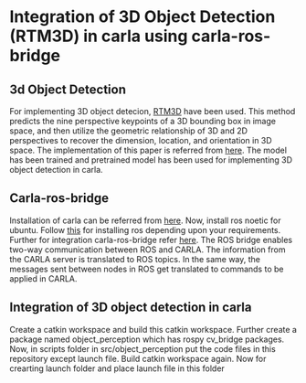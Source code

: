 # Integration of 3D Object Detection (RTM3D) in carla using carla-ros-bridge
## 3d Object Detection
For implementing 3D object detecion, [RTM3D](https://arxiv.org/abs/2001.03343) have been used. This method predicts the nine perspective keypoints of a 3D bounding box in image space, and then utilize
the geometric relationship of 3D and 2D perspectives to recover the dimension, location, and orientation in 3D space. The implementation of this paper is referred from [here](https://github.com/maudzung/RTM3D). The model has been trained and pretrained model has been used for implementing 3D object detection in carla.
## Carla-ros-bridge
Installation of carla can be referred from [here](https://carla.readthedocs.io/en/latest/start_quickstart/). Now, install ros noetic for ubuntu. Follow [this](http://wiki.ros.org/ROS/Installation) for installing ros depending upon your requirements. Further for integration carla-ros-bridge refer [here](https://carla.readthedocs.io/en/latest/ros_documentation/). The ROS bridge enables two-way communication between ROS and CARLA. The information from the CARLA server is translated to ROS topics. In the same way, the messages sent between nodes in ROS get translated to commands to be applied in CARLA.
## Integration of 3D object detection in carla
Create a catkin workspace and build this catkin workspace. Further create a package named object_perception which has rospy cv_bridge packages. Now, in scripts folder in src/object_perception put the code files in this repository except launch file. Build catkin workspace again.
Now for crearting launch folder and place launch file in this folder
